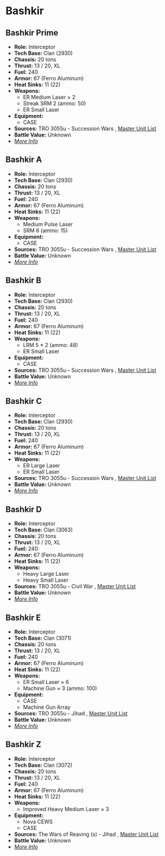 # Bashkir 

## Bashkir Prime 

- **Role:** Interceptor 
- **Tech Base:** Clan (2930) 
- **Chassis:** 20 tons 
- **Thrust:** 13 / 20, XL 
- **Fuel:** 240 
- **Armor:** 67 (Ferro Aluminum) 
- **Heat Sinks:** 11 (22) 
- **Weapons:** 
  - ER Medium Laser × 2 
  - Streak SRM 2 (ammo: 50) 
  - ER Small Laser 
- **Equipment:** 
  - CASE 
- **Sources:** TRO 3055u - Succession Wars , [Master Unit List](http://masterunitlist.info/Unit/Details/260) 
- **Battle Value:** Unknown 
- [*More Info*](bashkir/bashkir_prime.md) 

## Bashkir A 

- **Role:** Interceptor 
- **Tech Base:** Clan (2930) 
- **Chassis:** 20 tons 
- **Thrust:** 13 / 20, XL 
- **Fuel:** 240 
- **Armor:** 67 (Ferro Aluminum) 
- **Heat Sinks:** 11 (22) 
- **Weapons:** 
  - Medium Pulse Laser 
  - SRM 6 (ammo: 15) 
- **Equipment:** 
  - CASE 
- **Sources:** TRO 3055u - Succession Wars , [Master Unit List](http://masterunitlist.info/Unit/Details/256) 
- **Battle Value:** Unknown 
- [*More Info*](bashkir/bashkir_a.md) 

## Bashkir B 

- **Role:** Interceptor 
- **Tech Base:** Clan (2930) 
- **Chassis:** 20 tons 
- **Thrust:** 13 / 20, XL 
- **Fuel:** 240 
- **Armor:** 67 (Ferro Aluminum) 
- **Heat Sinks:** 11 (22) 
- **Weapons:** 
  - LRM 5 × 2 (ammo: 48) 
  - ER Small Laser 
- **Equipment:** 
  - CASE 
- **Sources:** TRO 3055u - Succession Wars , [Master Unit List](http://masterunitlist.info/Unit/Details/257) 
- **Battle Value:** Unknown 
- [*More Info*](bashkir/bashkir_b.md) 

## Bashkir C 

- **Role:** Interceptor 
- **Tech Base:** Clan (2930) 
- **Chassis:** 20 tons 
- **Thrust:** 13 / 20, XL 
- **Fuel:** 240 
- **Armor:** 67 (Ferro Aluminum) 
- **Heat Sinks:** 11 (22) 
- **Weapons:** 
  - ER Large Laser 
  - ER Small Laser 
- **Sources:** TRO 3055u - Succession Wars , [Master Unit List](http://masterunitlist.info/Unit/Details/258) 
- **Battle Value:** Unknown 
- [*More Info*](bashkir/bashkir_c.md) 

## Bashkir D 

- **Role:** Interceptor 
- **Tech Base:** Clan (3063) 
- **Chassis:** 20 tons 
- **Thrust:** 13 / 20, XL 
- **Fuel:** 240 
- **Armor:** 67 (Ferro Aluminum) 
- **Heat Sinks:** 11 (22) 
- **Weapons:** 
  - Heavy Large Laser 
  - Heavy Small Laser 
- **Sources:** TRO 3055u - Civil War , [Master Unit List](http://masterunitlist.info/Unit/Details/259) 
- **Battle Value:** Unknown 
- [*More Info*](bashkir/bashkir_d.md) 

## Bashkir E 

- **Role:** Interceptor 
- **Tech Base:** Clan (3071) 
- **Chassis:** 20 tons 
- **Thrust:** 13 / 20, XL 
- **Fuel:** 240 
- **Armor:** 67 (Ferro Aluminum) 
- **Heat Sinks:** 11 (22) 
- **Weapons:** 
  - ER Small Laser × 6 
  - Machine Gun × 3 (ammo: 100) 
- **Equipment:** 
  - CASE 
  - Machine Gun Array 
- **Sources:** TRO 3055u - Jihad , [Master Unit List](http://masterunitlist.info/Unit/Details/3795) 
- **Battle Value:** Unknown 
- [*More Info*](bashkir/bashkir_e.md) 

## Bashkir Z 

- **Role:** Interceptor 
- **Tech Base:** Clan (3072) 
- **Chassis:** 20 tons 
- **Thrust:** 13 / 20, XL 
- **Fuel:** 240 
- **Armor:** 67 (Ferro Aluminum) 
- **Heat Sinks:** 11 (22) 
- **Weapons:** 
  - Improved Heavy Medium Laser × 3 
- **Equipment:** 
  - Nova CEWS 
  - CASE 
- **Sources:** The Wars of Reaving (s) - Jihad , [Master Unit List](http://masterunitlist.info/Unit/Details/5833) 
- **Battle Value:** Unknown 
- [*More Info*](bashkir/bashkir_z.md) 

